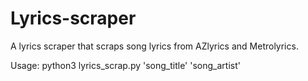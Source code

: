 # Lyrics-scraper
A lyrics scraper that scraps song lyrics from  AZlyrics and Metrolyrics.

Usage: python3 lyrics_scrap.py 'song_title' 'song_artist'